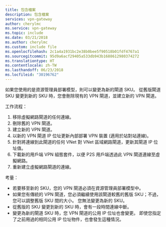 ```yaml
---
title: 包含檔案
description: 包含檔案
services: vpn-gateway
author: cherylmc
ms.service: vpn-gateway
ms.topic: include
ms.date: 03/21/2018
ms.author: cherylmc
ms.custom: include file
ms.openlocfilehash: 2c1a4a1931bc2e38b0bee5f90518b01fdf4767a1
ms.sourcegitcommit: 95d9a6acf29405a533db943b1688612980374272
ms.translationtype: HT
ms.contentlocale: zh-TW
ms.lasthandoff: 06/23/2018
ms.locfileid: "30196762"
---
```

如果您使用的是資源管理員部署模型，則可以變更為新的閘道 SKU。 從舊版閘道 SKU 變更到新的 SKU 時，您會刪除現有的 VPN 閘道，並建立新的 VPN 閘道。

工作流程：

1. 移除虛擬網路閘道的任何連線。
2. 刪除舊的 VPN 閘道。
3. 建立新的 VPN 閘道。
4. 以新的 VPN 閘道 IP 位址更新內部部署 VPN 裝置 (適用於站對站連線)。
5. 針對將連線到此閘道的任何 VNet 對 VNet 區域網路閘道，更新其閘道 IP 位址值。
6. 下載新的用戶端 VPN 組態套件，以便 P2S 用戶端透過此 VPN 閘道連線至虛擬網路。
7. 重新建立虛擬網路閘道的連線。

考量：

* 若要移至新的 SKU，您的 VPN 閘道必須在資源管理員部署模型中。
* 如果您有傳統的 VPN 閘道，您必須繼續使用該閘道較舊的舊版 SKU；不過，您可以調整舊版 SKU 間的大小。 您無法變更為新的 SKU。
* 從舊版的 SKU 變更到新的 SKU 時，會有一段時間連線中斷。
* 變更為新的閘道 SKU 時，您 VPN 閘道的公用 IP 位址也會變更。 即使您指定了之前用過的相同公用 IP 位址物件，也會發生這種情況。